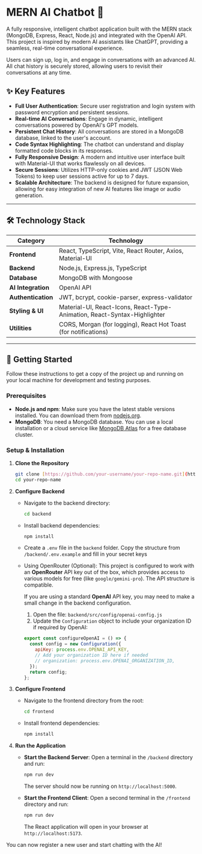 # MERN AI Chatbot 🤖

A fully responsive, intelligent chatbot application built with the MERN stack (MongoDB, Express, React, Node.js) and integrated with the OpenAI API. This project is inspired by modern AI assistants like ChatGPT, providing a seamless, real-time conversational experience.

Users can sign up, log in, and engage in conversations with an advanced AI. All chat history is securely stored, allowing users to revisit their conversations at any time.


## ✨ Key Features

- **Full User Authentication**: Secure user registration and login system with password encryption and persistent sessions.
- **Real-time AI Conversations**: Engage in dynamic, intelligent conversations powered by OpenAI's GPT models.
- **Persistent Chat History**: All conversations are stored in a MongoDB database, linked to the user's account.
- **Code Syntax Highlighting**: The chatbot can understand and display formatted code blocks in its responses.
- **Fully Responsive Design**: A modern and intuitive user interface built with Material-UI that works flawlessly on all devices.
- **Secure Sessions**: Utilizes HTTP-only cookies and JWT (JSON Web Tokens) to keep user sessions active for up to 7 days.
- **Scalable Architecture**: The backend is designed for future expansion, allowing for easy integration of new AI features like image or audio generation.

---

## 🛠️ Technology Stack

| Category          | Technology                                                                                                   |
| ----------------- | ------------------------------------------------------------------------------------------------------------ |
| **Frontend** | React, TypeScript, Vite, React Router, Axios, Material-UI                                                    |
| **Backend** | Node.js, Express.js, TypeScript                                                                              |
| **Database** | MongoDB with Mongoose                                                                                        |
| **AI Integration**| OpenAI API                                                                                    |
| **Authentication**| JWT, bcrypt, cookie-parser, express-validator                                                                |
| **Styling & UI** | Material-UI, React-Icons, React-Type-Animation, React-Syntax-Highlighter                                   |
| **Utilities** | CORS, Morgan (for logging), React Hot Toast (for notifications)                                              |

---

## 🚀 Getting Started

Follow these instructions to get a copy of the project up and running on your local machine for development and testing purposes.

### Prerequisites

- **Node.js and npm**: Make sure you have the latest stable versions installed. You can download them from [nodejs.org](https://nodejs.org/).
- **MongoDB**: You need a MongoDB database. You can use a local installation or a cloud service like [MongoDB Atlas](https://www.mongodb.com/cloud/atlas) for a free database cluster.

### Setup & Installation

1.  **Clone the Repository**
    ```bash
    git clone [https://github.com/your-username/your-repo-name.git](https://github.com/your-username/your-repo-name.git)
    cd your-repo-name
    ```

2.  **Configure Backend**
    - Navigate to the backend directory:
      ```bash
      cd backend
      ```
    - Install backend dependencies:
      ```bash
      npm install
      ```
    - Create a `.env` file in the `backend` folder. Copy the structure from `/backend/.env.example` and fill in your secret keys 
    - Using OpenRouter (Optional):
      This project is configured to work with an **OpenRouter** API key out of the box, which provides access to various models for free (like `google/gemini-pro`). The API structure is compatible.

      If you are using a standard **OpenAI** API key, you may need to make a small change in the backend configuration.

      1.  Open the file: `backend/src/config/openai-config.js`
      2.  Update the `Configuration` object to include your organization ID if required by OpenAI:
      ```javascript
      export const configureOpenAI = () => {
        const config = new Configuration({
          apiKey: process.env.OPENAI_API_KEY,
          // Add your organization ID here if needed
          // organization: process.env.OPENAI_ORGANIZATION_ID, 
        });
        return config;
      };
      ```

3.  **Configure Frontend**
    - Navigate to the frontend directory from the root:
      ```bash
      cd frontend
      ```
    - Install frontend dependencies:
      ```bash
      npm install
      ```

4.  **Run the Application**
    - **Start the Backend Server**: Open a terminal in the `/backend` directory and run:
      ```bash
      npm run dev
      ```
      The server should now be running on `http://localhost:5000`.

    - **Start the Frontend Client**: Open a second terminal in the `/frontend` directory and run:
      ```bash
      npm run dev
      ```
      The React application will open in your browser at `http://localhost:5173`.

You can now register a new user and start chatting with the AI!
